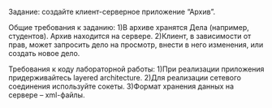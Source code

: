 Задание: создайте клиент-серверное приложение “Архив”.

Общие требования к заданию:
1)В архиве хранятся Дела (например, студентов). Архив находится на сервере.
2)Клиент, в зависимости от прав, может запросить дело на просмотр, внести в
него изменения, или создать новое дело.

Требования к коду лабораторной работы:
1)При реализации приложения придерживайтесь layered architecture.
2)Для реализации сетевого соединения используйте сокеты.
3)Формат хранения данных на сервере – xml-файлы.

